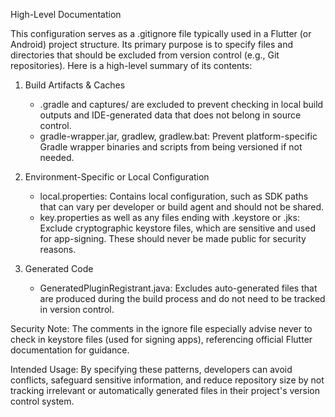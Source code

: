 High-Level Documentation

This configuration serves as a .gitignore file typically used in a Flutter (or Android) project structure. Its primary purpose is to specify files and directories that should be excluded from version control (e.g., Git repositories). Here is a high-level summary of its contents:

1. Build Artifacts & Caches
   - .gradle and captures/ are excluded to prevent checking in local build outputs and IDE-generated data that does not belong in source control.
   - gradle-wrapper.jar, gradlew, gradlew.bat: Prevent platform-specific Gradle wrapper binaries and scripts from being versioned if not needed.

2. Environment-Specific or Local Configuration
   - local.properties: Contains local configuration, such as SDK paths that can vary per developer or build agent and should not be shared.
   - key.properties as well as any files ending with .keystore or .jks: Exclude cryptographic keystore files, which are sensitive and used for app-signing. These should never be made public for security reasons.

3. Generated Code
   - GeneratedPluginRegistrant.java: Excludes auto-generated files that are produced during the build process and do not need to be tracked in version control.

Security Note: The comments in the ignore file especially advise never to check in keystore files (used for signing apps), referencing official Flutter documentation for guidance.

Intended Usage: By specifying these patterns, developers can avoid conflicts, safeguard sensitive information, and reduce repository size by not tracking irrelevant or automatically generated files in their project's version control system.